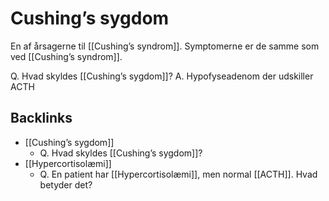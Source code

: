# Cushing’s sygdom
En af årsagerne til [[Cushing’s syndrom]]. Symptomerne er de samme som ved [[Cushing’s syndrom]].

Q. Hvad skyldes [[Cushing’s sygdom]]?
A. Hypofyseadenom der udskiller ACTH



## Backlinks
* [[Cushing’s sygdom]]
	* Q. Hvad skyldes [[Cushing’s sygdom]]?
* [[Hypercortisolæmi]]
	* Q. En patient har [[Hypercortisolæmi]], men normal [[ACTH]]. Hvad betyder det?

<!-- #anki/tag/med/Endocrinology #anki/deck/Medicine -->

<!-- {BearID:71B36DCF-878C-4D29-B197-449E7913D5D4-21575-000022D5FA9AD3F4} -->
